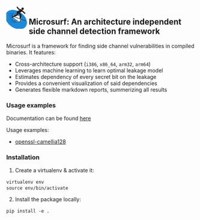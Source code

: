 <img align="left" width="60" height="60" src="doc/figures/logo.png" alt="application project app icon">


## Microsurf: An architecture independent side channel detection framework


Microsurf is a framework for finding side channel vulnerabilities in compiled binaries. It features:


- Cross-architecture support (`i386`, `x86_64`, `arm32`, `arm64`)
- Leverages machine learning to learn optimal leakage model
- Estimates dependency of every secret bit on the leakage
- Provides a convenient visualization of said dependencies
- Generates flexible markdown reports, summerizing all results


### Usage examples 

Documentation can be found [here](USAGE.pdf)

Usage examples:

- [openssl-camellia128](doc/examples/openssl-camellia-128.py)

### Installation

1. Create a virtualenv & activate it:

```
virtualenv env
source env/bin/activate
```

2. Install the package locally:

```
pip install -e .
```
